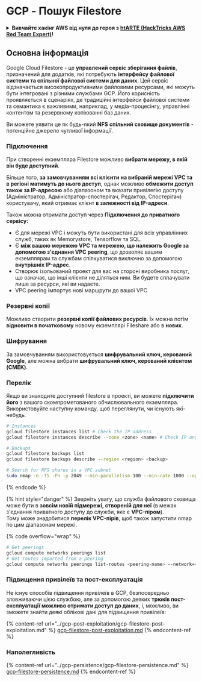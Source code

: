 # GCP - Пошук Filestore

<details>

<summary><strong>Вивчайте хакінг AWS від нуля до героя з</strong> <a href="https://training.hacktricks.xyz/courses/arte"><strong>htARTE (HackTricks AWS Red Team Expert)</strong></a><strong>!</strong></summary>

Інші способи підтримки HackTricks:

* Якщо ви хочете побачити вашу **компанію рекламовану на HackTricks** або **завантажити HackTricks у форматі PDF**, перевірте [**ПЛАНИ ПІДПИСКИ**](https://github.com/sponsors/carlospolop)!
* Отримайте [**офіційний PEASS & HackTricks мерч**](https://peass.creator-spring.com)
* Відкрийте для себе [**Сім'ю PEASS**](https://opensea.io/collection/the-peass-family), нашу колекцію ексклюзивних [**NFT**](https://opensea.io/collection/the-peass-family)
* **Приєднуйтесь до** 💬 [**групи Discord**](https://discord.gg/hRep4RUj7f) або [**групи telegram**](https://t.me/peass) або **слідкуйте** за мною на **Twitter** 🐦 [**@carlospolopm**](https://twitter.com/carlospolopm)**.**
* **Поділіться своїми хакерськими трюками, надсилайте PR до** [**HackTricks**](https://github.com/carlospolop/hacktricks) **і** [**HackTricks Cloud**](https://github.com/carlospolop/hacktricks-cloud) **репозиторіїв на GitHub.**

</details>

## Основна інформація

Google Cloud Filestore - це **управлений сервіс зберігання файлів**, призначений для додатків, які потребують **інтерфейсу файлової системи та спільної файлової системи для даних**. Цей сервіс відзначається високопродуктивними файловими ресурсами, які можуть бути інтегровані з різними службами GCP. Його корисність проявляється в сценаріях, де традиційні інтерфейси файлової системи та семантика є важливими, наприклад, у медіа-процесінгу, управлінні контентом та резервному копіюванні баз даних.

Ви можете уявити це як будь-який **NFS** **спільний сховище документів** - потенційне джерело чутливої інформації.

### Підключення

При створенні екземпляра Filestore можливо **вибрати мережу, в якій він буде доступний**.

Більше того, **за замовчуванням всі клієнти на вибраній мережі VPC та в регіоні матимуть до нього доступ**, однак можливо **обмежити доступ також за IP-адресою** або діапазоном та вказати привілегію доступу (Адміністратор, Адміністратор-спостерігач, Редактор, Спостерігач) користувачу, який отримає клієнт **в залежності від IP-адреси**.

Також можна отримати доступ через **Підключення до приватного сервісу:**

* Є для мережі VPC і можуть бути використані для всіх управлінних служб, таких як Memorystore, Tensorflow та SQL.
* Є **між вашою мережею VPC та мережею, що належить Google за допомогою з'єднання VPC peering**, що дозволяє вашим екземплярам та службам спілкуватися виключно за допомогою **внутрішніх IP-адрес**.
* Створює ізольований проект для вас на стороні виробника послуг, що означає, що інші клієнти не діляться ним. Ви будете сплачувати лише за ресурси, які ви надаєте.
* VPC peering імпортує нові маршрути до вашої VPC

### Резервні копії

Можливо створити **резервні копії файлових ресурсів**. Їх можна потім **відновити в початковому** новому екземплярі Fileshare або в **нових**.

### Шифрування

За замовчуванням використовується **шифрувальний ключ, керований Google**, але можна вибрати **шифрувальний ключ, керований клієнтом (CMEK)**.

### Перелік

Якщо ви знаходите доступний filestore в проекті, ви можете **підключити його** з вашого скомпрометованого обчислювального екземпляра. Використовуйте наступну команду, щоб переглянути, чи існують які-небудь.
```bash
# Instances
gcloud filestore instances list # Check the IP address
gcloud filestore instances describe --zone <zone> <name> # Check IP and access restrictions

# Backups
gcloud filestore backups list
gcloud filestore backups describe --region <region> <backup>

# Search for NFS shares in a VPC subnet
sudo nmap -n -T5 -Pn -p 2049 --min-parallelism 100 --min-rate 1000 --open 10.99.160.2/20
```
{% endcode %}

{% hint style="danger" %}
Зверніть увагу, що служба файлового сховища може бути в **зовсім новій підмережі, створеній для неї** (в межах з'єднання приватного доступу до служби, яке є **VPC-піром**).\
Тому може знадобитися **перелік VPC-пірів**, щоб також запустити nmap по цим діапазонам мережі.

{% code overflow="wrap" %}
```bash
# Get peerings
gcloud compute networks peerings list
# Get routes imported from a peering
gcloud compute networks peerings list-routes <peering-name> --network=<network-name> --region=<region> --direction=INCOMING
```
### Підвищення привілеїв та пост-експлуатація

Не існує способів підвищення привілеїв в GCP, безпосередньо зловживаючи цією службою, але за допомогою деяких **трюків пост-експлуатації можливо отримати доступ до даних**, і, можливо, ви зможете знайти деякі облікові дані для підвищення привілеїв:

{% content-ref url="../gcp-post-exploitation/gcp-filestore-post-exploitation.md" %}
[gcp-filestore-post-exploitation.md](../gcp-post-exploitation/gcp-filestore-post-exploitation.md)
{% endcontent-ref %}

### Наполегливість

{% content-ref url="../gcp-persistence/gcp-filestore-persistence.md" %}
[gcp-filestore-persistence.md](../gcp-persistence/gcp-filestore-persistence.md)
{% endcontent-ref %}
